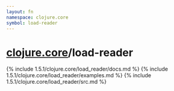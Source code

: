 ```yaml
---
layout: fn
namespace: clojure.core
symbol: load-reader
---
```


# [clojure.core](../)/load-reader

{% include 1.5.1/clojure.core/load_reader/docs.md %}
{% include 1.5.1/clojure.core/load_reader/examples.md %}
{% include 1.5.1/clojure.core/load_reader/src.md %}

